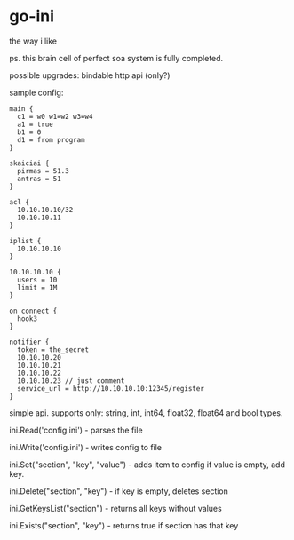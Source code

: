 # go-ini

the way i like

ps. this brain cell of perfect soa system is fully completed.

possible upgrades: bindable http api (only?)



sample config:

```
main {
  c1 = w0 w1=w2 w3=w4 
  a1 = true 
  b1 = 0 
  d1 = from program 
}

skaiciai {
  pirmas = 51.3 
  antras = 51 
}

acl {
  10.10.10.10/32 
  10.10.10.11 
}

iplist {
  10.10.10.10 
}

10.10.10.10 {
  users = 10 
  limit = 1M 
}

on connect {
  hook3 
}

notifier {
  token = the_secret 
  10.10.10.20 
  10.10.10.21 
  10.10.10.22 
  10.10.10.23 // just comment
  service_url = http://10.10.10.10:12345/register 
}

```

simple api. supports only: string, int, int64, float32, float64 and bool types.


ini.Read('config.ini') - parses the file

ini.Write('config.ini') - writes config to file


ini.Set("section", "key", "value") - adds item to config if value is empty, add key.

ini.Delete("section", "key") - if key is empty, deletes section


ini.GetKeysList("section") - returns all keys without values


ini.Exists("section", "key") - returns true if section has that key

